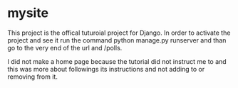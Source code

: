 # mysite

This project is the offical tuturoial project for Django. In order to activate the project and see it run the command python manage.py runserver and than go to the very end of the url and /polls.

I did not make a home page because the tutorial did not instruct me to and this was more about followings its instructions and not adding to or removing from it.
